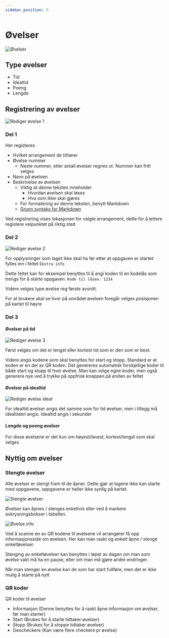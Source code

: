 ```yaml
---
sidebar_position: 5
---
```



# Øvelser

![Øvelser](img/exercises.png)

## Type øvelser

- Tid
- Idealtid
- Poeng
- Lengde

## Registrering av øvelser

![Rediger øvelse 1](img/edit-exercise1.png)

### Del 1

Her registeres

- Hvilket arrangement de tilhører
- Øvelse nummer
  - Neste nummer, etter antall øvelser regnes ut. Nummer kan fritt velges
- Navn på øvelsen
- Beskrivelse av øvelsen
  - Viktig at denne teksten inneholder
    - Hvordan øvelsen skal løses
    - Hva som ikke skal gjøres
  - For formatering av denne teksten, benytt Markdown
  - [Grunn syntaks for Markdown](https://www.markdownguide.org/basic-syntax/)

Ved registrering vises lokasjonen for valgte arrangement, dette for å lettere registere veipunktet på riktig sted

### Del 2

![Rediger øvelse 2](img/edit-exercise2.png)

For opplysninger som laget ikke skal ha før etter at oppgaven er startet fylles inn i feltet ``Ekstra info``

Dette feltet kan for eksempel benyttes til å angi koden til en kodelås som trengs for å starte oppgaven.
``Kode til låsen: 1234``

Videre velges type øvelse reg første avsnitt.

For at brukere skal se hvor på området øvelsen foregår velges posisjonen på kartet til høyre

### Del 3

#### Øvelser på tid

![Rediger øvelse 3](img/exercises-time.png)

Først velges om det er lengst eller kortest tid som er den som er best.

Videre angis kodene som skal benyttes for start og stopp. Standard er at koden er en del av QR koden.
Det genereres automatisk forskjellige koder til både start og stopp til hver øvelse. Man kan velge egne koder, men også generere nye ved å trykke på oppfrisk knappen på enden av feltet

#### Øvelser på idealtid

![Rediger øvelse ideal](img/exercises-ideal.png)

For idealtid øvelser angis det samme som for tid øvelser, men i tillegg må idealtiden angis. Idealtid angis i sekunder

#### Lengde og poeng øvelser

For disse øvelsene er det kun om høyest/lavest, kortest/lengst som skal velges

## Nyttig om øvelser

### Stengte øvelser

Alle øvelser er stengt fram til de åpner. Dette gjør at lagene ikke kan starte med oppgavene, oppgavene er heller ikke synlig på kartet.

![Stengte øvelser](img/closed-exercises.png)

Øvelser kan åpnes / stenges enkeltvis eller ved å markere avkrysningsbokser i tabellen.

![Øvelse info](img/exercise-info.png)

Ved å scanne en av QR kodene til øvelsene vil arrangører få opp informasjonsside om øvelsen. Her kan man raskt og enkelt åpne / stenge enkeltøvelser.

Stenging av enkeltøvelser kan benyttes i løpet av dagen om man som øvelse vakt må ha en pause, eller om man må gjøre andre endringer.

Når man stenger en øvelse kan de som har start fullføre, men det er ikke mulig å starte på nytt

### QR koder

QR koder til øvelser

- Informasjon (Denne benyttes for å raskt åpne informasjon om øvelser, før man starter)
- Start (Brukes for å starte tidtaker øvelser)
- Stopp (Brukes for å stoppe tidtaker øvelser)
- Geocheckere (Kan være flere checkere pr øvelse)
